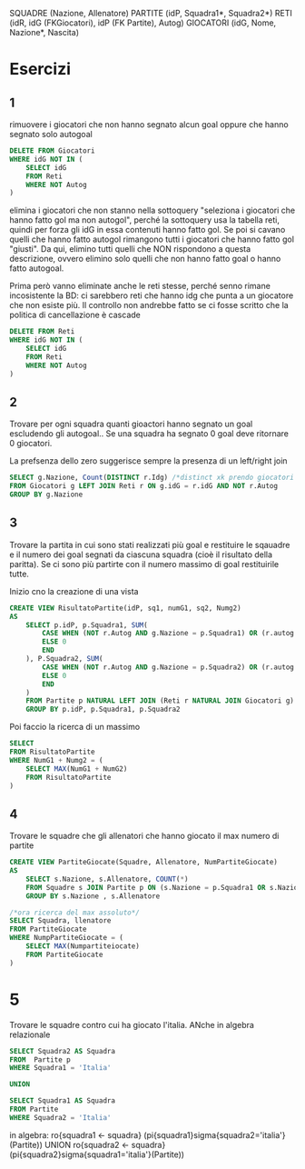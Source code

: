 SQUADRE (Nazione, Allenatore)
PARTITE (idP, Squadra1*, Squadra2*)
RETI (idR, idG (FKGiocatori), idP (FK Partite), Autog)
GIOCATORI (idG, Nome, Nazione*, Nascita)

# Esercizi

## 1
rimuovere i giocatori che non hanno segnato alcun goal oppure che hanno segnato solo autogoal

```SQL
DELETE FROM Giocatori
WHERE idG NOT IN (
    SELECT idG
    FROM Reti
    WHERE NOT Autog
)
```

elimina i giocatori che non stanno nella sottoquery "seleziona i giocatori che hanno fatto gol ma non autogol", perché la sottoquery usa la tabella reti, quindi per forza gli idG in essa contenuti hanno fatto gol. Se poi si cavano quelli che hanno fatto autogol rimangono tutti i giocatori che hanno fatto gol "giusti". Da qui, elimino tutti quelli che NON rispondono a questa descrizione, ovvero elimino solo quelli che non hanno fatto goal o hanno fatto autogoal.

Prima però vanno eliminate anche le reti stesse, perché senno rimane incosistente la BD: ci sarebbero reti che hanno idg che punta a un giocatore che non esiste più. Il controllo non andrebbe fatto se ci fosse scritto che la politica di cancellazione è cascade

```SQL
DELETE FROM Reti
WHERE idG NOT IN (
    SELECT idG
    FROM Reti
    WHERE NOT Autog
)
```

## 2
Trovare per ogni squadra quanti gioactori hanno segnato un goal escludendo gli autogoal.. Se una squadra ha segnato 0 goal deve ritornare 0 giocatori. 


La prefsenza dello zero suggerisce sempre la presenza di un left/right join

```SQL
SELECT g.Nazione, Count(DISTINCT r.Idg) /*distinct xk prendo giocatori diversi, e calcolo il count su r.idg, perché è solo r he si annulla, non g. Deve restituirmi 0. Devo scegliere un attributo che si annulla, sennò non conto gli zeri. Perché distinct: voglio contare quanti giocatori. se non lo mettessi, conterei quanti valori diversi da null sono resenti in quella colonna -> quanti goal sono fatti, non quanti giocatori diversi.*/
FROM Giocatori g LEFT JOIN Reti r ON g.idG = r.idG AND NOT r.Autog
GROUP BY g.Nazione
```

## 3
Trovare la partita in cui sono stati realizzati più goal e restituire le sqauadre e il numero dei goal segnati da ciascuna squadra (cioè il risultato della paritta). Se ci sono più partirte con il numero massimo di goal restituirile tutte.

Inizio cno la creazione di una vista
```SQL
CREATE VIEW RisultatoPartite(idP, sq1, numG1, sq2, Numg2)
AS
    SELECT p.idP, p.Squadra1, SUM(
        CASE WHEN (NOT r.Autog AND g.Nazione = p.Squadra1) OR (r.autog AND g.Nazione = p.Squadra1) THEN 1
        ELSE 0
        END
    ), P.Squadra2, SUM(
        CASE WHEN (NOT r.Autog AND g.Nazione = p.Squadra2) OR (r.autog AND g.Nazione = p.Squadra2) THEN 1
        ELSE 0
        END
    )
    FROM Partite p NATURAL LEFT JOIN (Reti r NATURAL JOIN Giocatori g)
    GROUP BY p.idP, p.Squadra1, p.Squadra2
```
Poi faccio la ricerca di un massimo
```SQL
SELECT 
FROM RisultatoPartite
WHERE NumG1 + Numg2 = (
    SELECT MAX(NumG1 + NumG2)
    FROM RisultatoPartite
)
```

## 4
Trovare le squadre che gli allenatori che hanno giocato il max numero di partite

```SQL
CREATE VIEW PartiteGiocate(Squadre, Allenatore, NumPartiteGiocate)
AS
    SELECT s.Nazione, s.Allenatore, COUNT(*)
    FROM Squadre s JOIN Partite p ON (s.Nazione = p.Squadra1 OR s.Nazione = p.Squadra2)
    GROUP BY s.Nazione , s.Allenatore

/*ora ricerca del max assoluto*/
SELECT Squadra, llenatore
FROM PartiteGiocate
WHERE NumpPartiteGiocate = (
    SELECT MAX(Numpartiteiocate)
    FROM PartiteGiocate
)
```

# 5
Trovare le squadre contro cui ha giocato l'italia. ANche in algebra relazionale

```SQL
SELECT Squadra2 AS Squadra
FROM  Partite p
WHERE Squadra1 = 'Italia' 

UNION

SELECT Squadra1 AS Squadra
FROM Partite
WHERE Squadra2 = 'Italia'
```

in algebra: ro{squadra1 <- squadra} (pi{squadra1}sigma{squadra2='italia'}(Partite)) UNION ro{squadra2 <- squadra} (pi{squadra2}sigma{squadra1='italia'}(Partite))